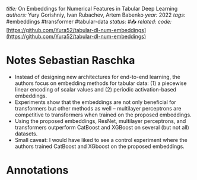 *title:* On Embeddings for Numerical Features in Tabular Deep Learning
*authors:* Yury Gorishniy, Ivan Rubachev, Artem Babenko
*year:* 2022
*tags:* #embeddings #transformer #tabular-data
*status:* #📥
*related:*
*code:* [https://github.com/Yura52/tabular-dl-num-embeddings](https://github.com/Yura52/tabular-dl-num-embeddings)
# Notes Sebastian Raschka
-   Instead of designing new architectures for end-to-end learning, the authors focus on embedding methods for tabular data: (1) a piecewise linear encoding of scalar values and (2) periodic activation-based embeddings.
-   Experiments show that the embeddings are not only beneficial for transformers but other methods as well – multilayer perceptrons are competitive to transformers when trained on the proposed embeddings.
-   Using the proposed embeddings, ResNet, multilayer perceptrons, and transformers outperform CatBoost and XGBoost on several (but not all) datasets.
-   Small caveat: I would have liked to see a control experiment where the authors trained CatBoost and XGboost on the proposed embeddings.
# Annotations